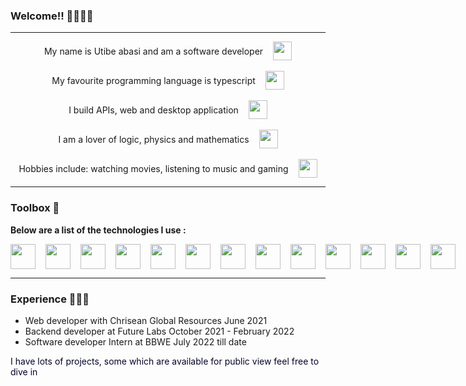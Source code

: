 ### Welcome!! 👋🏾👋🏾
<hr/>
<div>
 <div style="display: flex; align-items:center; justify-content:center; gap: 1rem;">
  <span style="">My name is Utibe abasi and am a software developer</span>
  <img  src="https://cdn-icons-png.flaticon.com/128/1049/1049443.png" width="30" height="30"/>
 </div>
 <br/>
 <div style="display: flex; align-items:center; justify-content:center; gap: 1rem;">
  <span style="" > My favourite programming language is typescript</span>
    <img src="https://cdn-icons-png.flaticon.com/128/5968/5968381.png" width="30" height="30"/>
  </div>
  <br/>
  <div style="display: flex; align-items:center; justify-content:center; gap: 1rem;">
    <span style="" >I build APIs, web and desktop application</span>
   <img  src="https://cdn-icons-png.flaticon.com/128/7328/7328746.png" width="30" height="30"/>
 </div>
  <br/>
  <div style="display: flex; align-items:center; justify-content:center; gap: 1rem;">
   <span>I am a lover of logic, physics and mathematics</span>
    <img src="https://cdn-icons-png.flaticon.com/128/7773/7773975.png" width="30" height="30"/>
 </div>
  <br/>
 <div style="display: flex; align-items:center; justify-content:center; gap: 1rem;">
  <span>Hobbies include: watching movies, listening to music and gaming</span>
    <img src="https://cdn-icons-png.flaticon.com/128/3655/3655721.png" width="30" height="30"/>
 </div>
</div>
<hr/>

### Toolbox 🧰 
<span style="font-weight:700;">Below are a list of the technologies I use :</span>
<div style="display: flex; align-items: center; gap: 1rem">
 <img src="https://cdn-icons-png.flaticon.com/128/174/174854.png" width="40" height="40"/>
 <img src="https://img.icons8.com/color/2x/css3.png" width="40" height="40"/>
 <img src="https://cdn-icons-png.flaticon.com/128/5968/5968381.png" width="40" height="40"/>
 <img src="https://cdn-icons-png.flaticon.com/128/5968/5968292.png" width="40" height="40"/>
 <img src="https://cdn.icon-icons.com/icons2/2415/PNG/128/sass_original_logo_icon_146350.png" width="40" height="40"/>
 <img src="https://img.icons8.com/plasticine/2x/react.png" width="40" height="40"/>
 <img src="https://img.icons8.com/color/2x/vue-js.png" width="40" height="40"/>
 <img src="https://cdn-icons-png.flaticon.com/128/5968/5968350.png" width="40" height="40"/>
 <img src="https://cdn.icon-icons.com/icons2/2107/PNG/128/file_type_node_icon_130301.png" width="40" height="40"/>
 <img src="https://cdn-icons-png.flaticon.com/128/4926/4926624.png" width="40" height="40"/>
 <img src="https://cdn-icons-png.flaticon.com/128/2111/2111288.png" width="40" height="40"/>
 <img src="https://external-content.duckduckgo.com/iu/?u=https%3A%2F%2Ftse1.mm.bing.net%2Fth%3Fid%3DOIP.5AMWz6VyZlKqcUyy9wq3GgHaHa%26pid%3DApi%26h%3D160&f=1" width="40" height="40"/>
 <img src="https://cdn.icon-icons.com/icons2/2107/PNG/128/file_type_nest_middleware_ts_icon_130362.png" width="40" height="40"/>
</div>
<hr/>

### Experience 👨🏿‍💼

- Web developer with Chrisean Global Resources June 2021
- Backend developer at Future Labs October 2021 - February 2022
- Software developer Intern at BBWE July 2022  till date

<span style="color: #040428; ">I have lots of projects, some which are available for public view feel free to dive in </span>
